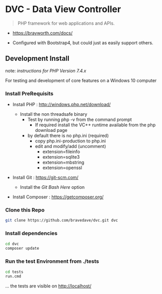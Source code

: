 # DVC - Data View Controller

> PHP framework for web applications and APIs.

* <https://brayworth.com/docs/>

* Configured with Bootstrap4, but could just as easily support others.

## Development Install

note: _instructions for PHP Version 7.4.x_

For testing and development of core features on a Windows 10 computer

### Install PreRequisits

* Install PHP : <http://windows.php.net/download/>
  * Install the non threadsafe binary
    * Test by running php -v from the command prompt
      * If required install the VC++ runtime available from the php download page
    * by default there is no php.ini (required)
      * copy php.ini-production to php.ini
      * edit and modify/add (uncomment)
        * extension=fileinfo
        * extension=sqlite3
        * extension=mbstring
        * extension=openssl

* Install Git : <https://git-scm.com/>
  * Install the *Git Bash Here* option
* Install Composer : <https://getcomposer.org/>

### Clone this Repo

```bash
git clone https://github.com/bravedave/dvc.git dvc
```

### Install dependencies

```bash
cd dvc
composer update
```

### Run the test Environment from ./tests

```bash
cd tests
run.cmd
```

... the tests are visible on <http://localhost/>

